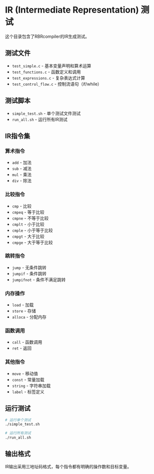 # IR (Intermediate Representation) 测试

这个目录包含了RBRcompiler的IR生成测试。

## 测试文件

- `test_simple.c` - 基本变量声明和算术运算
- `test_functions.c` - 函数定义和调用
- `test_expressions.c` - 复杂表达式计算
- `test_control_flow.c` - 控制流语句（if/while）

## 测试脚本

- `simple_test.sh` - 单个测试文件测试
- `run_all.sh` - 运行所有IR测试

## IR指令集

### 算术指令
- `add` - 加法
- `sub` - 减法
- `mul` - 乘法
- `div` - 除法

### 比较指令
- `cmp` - 比较
- `cmpeq` - 等于比较
- `cmpne` - 不等于比较
- `cmplt` - 小于比较
- `cmple` - 小于等于比较
- `cmpgt` - 大于比较
- `cmpge` - 大于等于比较

### 跳转指令
- `jump` - 无条件跳转
- `jumpif` - 条件跳转
- `jumpifnot` - 条件不满足跳转

### 内存操作
- `load` - 加载
- `store` - 存储
- `alloca` - 分配内存

### 函数调用
- `call` - 函数调用
- `ret` - 返回

### 其他指令
- `move` - 移动值
- `const` - 常量加载
- `string` - 字符串加载
- `label` - 标签定义

## 运行测试

```bash
# 运行单个测试
./simple_test.sh

# 运行所有测试
./run_all.sh
```

## 输出格式

IR输出采用三地址码格式，每个指令都有明确的操作数和目标变量。
